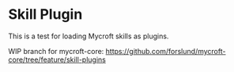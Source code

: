 # Skill Plugin

This is a test for loading Mycroft skills as plugins.

WIP branch for mycroft-core: https://github.com/forslund/mycroft-core/tree/feature/skill-plugins
